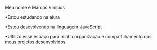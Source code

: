 Meu nome é Marcos Vinicius

 •Estou estudando na alura

•Estou desevolvendo na linguagem JavaScript

•Ultilizo esse espaço para minha organização e compartilhamento dos meus projetos desenvolvidos
